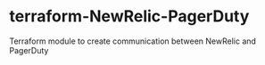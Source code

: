# terraform-NewRelic-PagerDuty
Terraform module to create communication between NewRelic and PagerDuty
